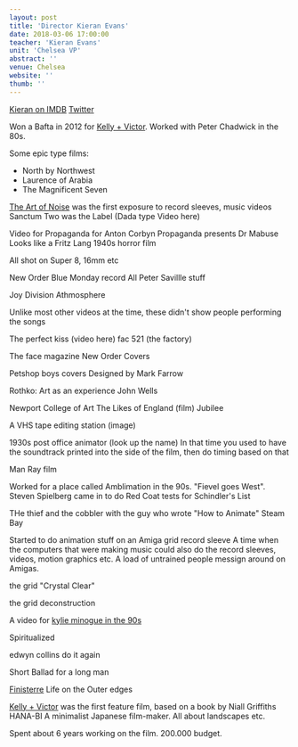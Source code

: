 ```yaml
---
layout: post
title: 'Director Kieran Evans'
date: 2018-03-06 17:00:00
teacher: 'Kieran Evans'
unit: 'Chelsea VP'
abstract: ''
venue: Chelsea
website: ''
thumb: ''
---
```


[Kieran on IMDB](http://www.imdb.com/name/nm1509903/)
[Twitter](https://twitter.com/kierboyo)

Won a Bafta in 2012 for [Kelly + Victor](http://www.imdb.com/title/tt2076871/). Worked with Peter Chadwick in the 80s.

Some epic type films:

- North by Northwest
- Laurence of Arabia
- The Magnificent Seven

[The Art of Noise]() was the first exposure to record sleeves, music videos
Sanctum Two was the Label
(Dada type Video here)

Video for Propaganda for Anton Corbyn
Propaganda presents Dr Mabuse
Looks like a Fritz Lang 1940s horror film

All shot on Super 8, 16mm etc

New Order
Blue Monday record
All Peter Savillle stuff

Joy Division
Athmosphere

Unlike most other videos at the time, these didn't show people performing the songs

The perfect kiss (video here)
fac 521 (the factory)

The face magazine
New Order Covers

Petshop boys covers
Designed by Mark Farrow

Rothko: Art as an experience
John Wells

Newport College of Art
The Likes of England (film)
Jubilee

A VHS tape editing station (image)

1930s post office animator (look up the name)
In that time you used to have the soundtrack printed into the side of the film, then do timing based on that

Man Ray film

Worked for a place called Amblimation in the 90s. "Fievel goes West".
Steven Spielberg came in to do Red Coat tests for Schindler's List

THe thief and the cobbler with the guy who wrote "How to Animate"
Steam Bay

Started to do animation stuff on an Amiga
grid record sleeve
A time when the computers that were making music could also do the record sleeves, videos, motion graphics etc. A load of untrained people messign around on Amigas.

the grid "Crystal Clear"

the grid
deconstruction

A video for [kylie minogue in the 90s]()

Spiritualized

edwyn collins do it again

Short Ballad for a long man

[Finisterre]()
Life on the Outer edges

[Kelly + Victor]() was the first feature film, based on a book by Niall Griffiths
HANA-BI
A minimalist Japanese film-maker. All about landscapes etc.

Spent about 6 years working on the film. 200.000 budget.
